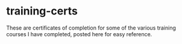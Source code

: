 # training-certs

These are certificates of completion for some of the various training courses I have completed, posted here for easy reference.
